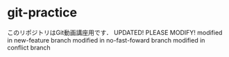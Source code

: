 # git-practice
このリポジトリはGit動画講座用です．
UPDATED!
PLEASE MODIFY!
modified in new-feature branch
modified in no-fast-foward branch
modified in conflict branch